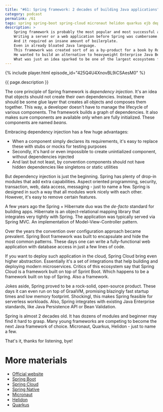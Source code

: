 ```yaml
---
title: "#61: Spring framework: 2 decades of building Java applications"
category: podcast
permalink: /61
tags: spring spring-boot spring-cloud micronaut helidon quarkus ejb dependency-injection hibernate
description: >
    Spring framework is probably the most popular and most successful application framework for Java.
    Writing a server or a web application before Spring was cumbersome.
    And it required an insane amount of boilerplate.
    Even in already bloated Java language.
    This framework was created sort of as a by-product for a book by Rod Johnson, back in 2003.
    He wanted to build an alternative to heavyweight Enterprise Java Beans standard.
    What was just an idea sparked to be one of the largest ecosystems for Java.
---
```


{% include player.html episode_id="425Q4U4XnovBL9iCSAesM0" %}

{{ page.description }}

The core principle of Spring framework is _dependency injection_.
It's an idea that objects should not create their own dependencies.
Instead, there should be some glue layer that creates all objects and composes them together.
This way, a developer doesn't have to manage the lifecycle of various components.
The framework builds a graph of dependencies.
It also makes sure components are available only when are fully initialized.
These components are named _beans_.

Embracing dependency injection has a few huge advantages:

* When a component simply declares its requirements, it's easy to replace these with stubs or mocks for testing purposes
* Secondly, it's hard or even impossible to create unintialized component, without dependencies injected
* And last but not least, by convention components should not have hidden dependencies like singletons or static utilities

But dependency injection is just the beginning.
Spring has plenty of drop-in modules that add extra capabilities.
Aspect oriented programming, security, transaction, web, data access, messaging - just to name a few.
Spring is designed in such a way that all modules work nicely with each other.
However, it's easy to remove certain features.

A few years ago the Spring + Hibernate duo was the _de-facto_ standard for building apps.
Hibernate is an object-relational mapping library that integrates very tightly with Spring.
The application was typically served via Spring MVC.
An implementation of Model-View-Controller pattern.

Over the years the convention over configuration approach became prevalent.
Spring Boot framework was built to encapsulate and hide the most common patterns.
These days one can write a fully-functional web application with database access in just a few lines of code.

If you want to deploy such application in the cloud, Spring Cloud bring even higher abstraction.
Essentially it's a set of integrations that help building and deploying modern microservices.
Critics of this ecosystem say that Spring Cloud is a framework built on top of Sprint Boot.
Which happens to be a framework built on top of Spring.
Also a framework.

Jokes aside, Spring proved to be a rock-solid, open-source product.
These days it can even run on top of GraalVM, promising blazingly fast startup times and low memory footprint.
Shockingl, this makes Spring feasible for serverless workloads.
Also, Spring integrates with existing Java Enterprise standards, like Java Persistence API or Bean Validation.

Spring is almost 2 decades old.
It has dozens of modules and beginner may find it hard to grasp.
Many young frameworks are competing to become the next Java framework of choice.
Micronaut, Quarkus, Helidon - just to name a few.

That's it, thanks for listening, bye!

# More materials

* [Official website](https://spring.io/)
* [Spring Boot](https://spring.io/projects/spring-boot)
* [Spring Cloud](https://spring.io/projects/spring-cloud)
* [Spring Native](https://github.com/spring-projects-experimental/spring-native)
* [Micronaut](https://micronaut.io/)
* [Helidon](https://helidon.io/)
* [Quarkus](https://quarkus.io/)
